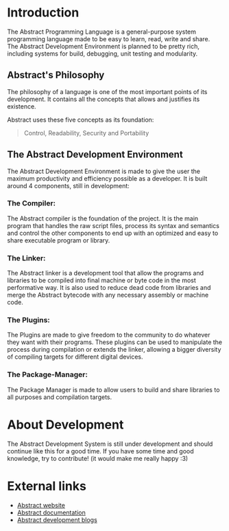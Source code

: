 # Introduction

The Abstract Programming Language is a general-purpose system programming language
made to be easy to learn, read, write and share. \
The Abstract Development Environment is planned to be pretty rich, including systems
for build, debugging, unit testing and modularity.

## Abstract's Philosophy

The philosophy of a language is one of the most important points of its development.
It contains all the concepts that allows and justifies its existence.

Abstract uses these five concepts as its foundation:
> Control, Readability, Security and Portability

## The Abstract Development Environment

The Abstract Development Environment is made to give the user the maximum productivity
and efficiency possible as a developer. It is built around 4 components,
still in development:

### The Compiler:

The Abstract compiler is the foundation of the project. It is the main program that handles
the raw script files, process its syntax and semantics and control the other components to
end up with an optimized and easy to share executable program or library.

### The Linker:

The Abstract linker is a development tool that allow the programs and libraries to be compiled into
final machine or byte code in the most performative way. It is also used to reduce dead code from
libraries and merge the Abstract bytecode with any necessary assembly or machine code.

### The Plugins:

The Plugins are made to give freedom to the community to do whatever they want with their programs.
These plugins can be used to manipulate the process during compilation or extends the linker,
allowing a bigger diversity of compiling targets for different digital devices.

### The Package-Manager:

The Package Manager is made to allow users to build and share libraries to all purposes and compilation
targets.

# About Development

The Abstract Development System is still under development and should continue like this for a good time.
If you have some time and good knowledge, try to contribute! (it would make me really happy :3)


[//]: # (## Current Contributors:)
[//]: # (||||)
[//]: # (|:----------:|:----------:|:------|)

# External links

- [Abstract website](https://abstractlang.github.io/abstract/)
- [Abstract documentation](https://abstractlang.github.io/abstract/)
- [Abstract development blogs](https://abstractlang.github.io/abstract/)

